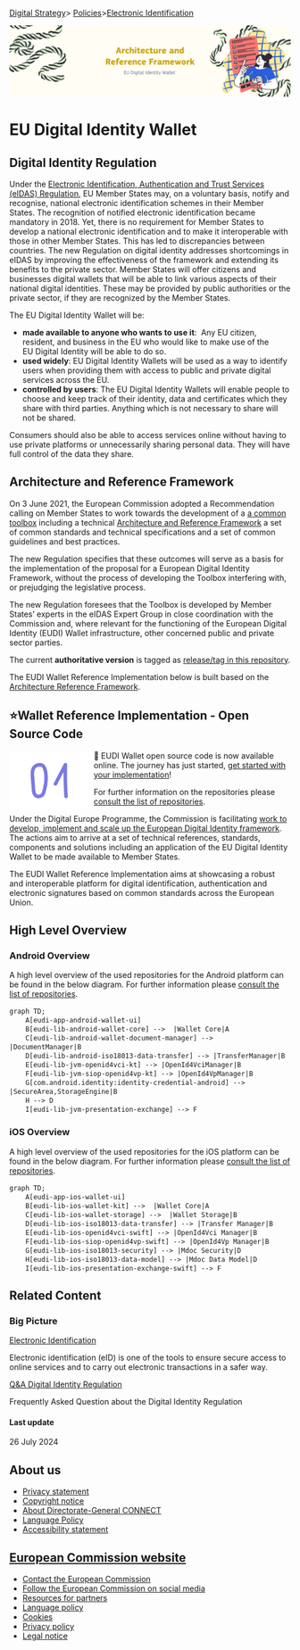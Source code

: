 
[Digital Strategy](https://digital-strategy.ec.europa.eu//en)> [Policies](https://digital-strategy.ec.europa.eu/en/policies)>[Electronic Identification](https://digital-strategy.ec.europa.eu//en/policies/electronic-identification)

![Digital Identity for all Europeans - A personal digital wallet for EU citizens and residents](https://raw.githubusercontent.com/eu-digital-identity-wallet/eudi-doc-architecture-and-reference-framework/main/docs/media/top-banner.png)

# EU Digital Identity Wallet
## Digital Identity Regulation

Under the [Electronic Identification, Authentication and Trust Services (eIDAS) Regulation](https://digital-strategy.ec.europa.eu/en/policies/eidas-regulation), EU Member States may, on a voluntary basis, notify and recognise, national electronic identification schemes in their Member States. The recognition of notified electronic identification became mandatory in 2018.
Yet, there is no requirement for Member States to develop a national electronic identification and to make it interoperable with those in other Member States. This has led to discrepancies between countries.
The new Regulation on digital identity addresses shortcomings in eIDAS by improving the effectiveness of the framework and extending its benefits to the private sector.
Member States will offer citizens and businesses digital wallets that will be able to link various aspects of their national digital identities. These may be provided by public authorities or the private sector, if they are recognized by the Member States.

The EU Digital Identity Wallet will be:

* **made available to anyone who wants to use it**:  Any EU citizen, resident, and business in the EU who would like to make use of the EU Digital Identity will be able to do so.
* **used widely**: EU Digital Identity Wallets will be used as a way to identify users when providing them with access to public and private digital services across the EU.
* **controlled by users**: The EU Digital Identity Wallets will enable people to choose and keep track of their identity, data and certificates which they share with third parties. Anything which is not necessary to share will not be shared.

Consumers should also be able to access services online without having to use private platforms or unnecessarily sharing personal data. They will have full control of the data they share.

## Architecture and Reference Framework

On 3 June 2021, the European Commission adopted a Recommendation calling on Member States to work towards the development of a [a common toolbox](https://digital-strategy.ec.europa.eu/en/policies/eudi-wallet-toolbox) including a technical [Architecture and Reference Framework](https://github.com/eu-digital-identity-wallet/eudi-doc-architecture-and-reference-framework/blob/main/docs/arf.md) a set of common standards and technical specifications and a set of common guidelines and best practices.

The new Regulation specifies that these outcomes will serve as a basis for the implementation of the proposal for a European Digital Identity Framework, without the process of developing the Toolbox interfering with, or prejudging the legislative process.

The new Regulation foresees that the Toolbox is developed by Member States’ experts in the eIDAS Expert Group  in close coordination with the Commission and, where relevant for the functioning of the European
Digital Identity (EUDI) Wallet infrastructure, other concerned public and private sector parties.

The current **authoritative version** is tagged as [release/tag in this repository](https://github.com/eu-digital-identity-wallet/architecture-and-reference-framework/releases).

The EUDI Wallet Reference Implementation below is built based on the [Architecture Reference Framework](https://github.com/eu-digital-identity-wallet/eudi-doc-architecture-and-reference-framework/blob/main/docs/arf.md).

## ⭐Wallet Reference Implementation - Open Source Code

<img align="left" width="30%" src="https://raw.githubusercontent.com/eu-digital-identity-wallet/eudi-doc-architecture-and-reference-framework/main/docs/media/number1.png"/>

🚀 EUDI Wallet open source code is now available online. The journey has just started, [get started with your implementation](https://github.com/eu-digital-identity-wallet/.github/blob/main/profile/reference-implementation.md)!

For further information on the repositories please [consult the list of repositories](https://github.com/orgs/eu-digital-identity-wallet/repositories).

Under the Digital Europe Programme, the Commission is facilitating [work to develop, implement and scale up the European Digital Identity framework](https://digital-strategy.ec.europa.eu/en/policies/eudi-wallet-implementation). The actions aim to arrive at a set of technical references, standards, components and solutions including an application of the EU Digital Identity Wallet to be made available to Member States.

The EUDI Wallet Reference Implementation aims at showcasing a robust and interoperable platform for digital identification, authentication and electronic signatures based on common standards across the European Union.

## High Level Overview

### Android Overview

A high level overview of the used repositories for the Android platform can be found in the below diagram. For further information please [consult the list of repositories](https://github.com/orgs/eu-digital-identity-wallet/repositories).

```mermaid
graph TD;
    A[eudi-app-android-wallet-ui]
    B[eudi-lib-android-wallet-core] -->  |Wallet Core|A 
    C[eudi-lib-android-wallet-document-manager] -->  |DocumentManager|B 
    D[eudi-lib-android-iso18013-data-transfer] --> |TransferManager|B 
    E[eudi-lib-jvm-openid4vci-kt] --> |OpenId4VciManager|B 
    F[eudi-lib-jvm-siop-openid4vp-kt] --> |OpenId4VpManager|B 
    G[com.android.identity:identity-credential-android] --> |SecureArea,StorageEngine|B 
    H --> D 
    I[eudi-lib-jvm-presentation-exchange] --> F 
```

### iOS Overview

A high level overview of the used repositories for the iOS platform can be found in the below diagram. For further information please [consult the list of repositories](https://github.com/orgs/eu-digital-identity-wallet/repositories).

```mermaid
graph TD;
    A[eudi-app-ios-wallet-ui]
    B[eudi-lib-ios-wallet-kit] -->  |Wallet Core|A 
    C[eudi-lib-ios-wallet-storage] -->  |Wallet Storage|B 
    D[eudi-lib-ios-iso18013-data-transfer] --> |Transfer Manager|B 
    E[eudi-lib-ios-openid4vci-swift] --> |OpenId4Vci Manager|B 
    F[eudi-lib-ios-siop-openid4vp-swift] --> |OpenId4Vp Manager|B 
    G[eudi-lib-ios-iso18013-security] --> |Mdoc Security|D 
    H[eudi-lib-ios-iso18013-data-model] --> |Mdoc Data Model|D 
    I[eudi-lib-ios-presentation-exchange-swift] --> F 
```

## Related Content

### Big Picture

[Electronic Identification](https://digital-strategy.ec.europa.eu//en/policies/electronic-identification)

Electronic identification (eID) is one of the tools to ensure secure access to online services and to carry out electronic transactions in a safer way.

[Q&A Digital Identity Regulation](https://digital-strategy.ec.europa.eu/en/faqs/qa-digital-identity-regulation-proposal)

Frequently Asked Question about the Digital Identity Regulation

#### Last update

26 July 2024

## About us

* [Privacy statement](https://digital-strategy.ec.europa.eu/en/pages/legal-notice#ecl-inpage-km0gfb8o)
* [Copyright notice ](https://digital-strategy.ec.europa.eu/en/pages/legal-notice#ecl-inpage-km0gezfs)
* [About Directorate-General CONNECT ](https://ec.europa.eu/info/departments/communications-networks-content-and-technology_en)
* [Language Policy ](https://digital-strategy.ec.europa.eu/en/pages/legal-notice#ecl-inpage-kyoexp6k)
* [Accessibility statement ](https://digital-strategy.ec.europa.eu/en/pages/accessibility)

## [European Commission website](https://commission.europa.eu/index_en)

* [Contact the European Commission](https://commission.europa.eu/about-european-commission/contact_en)
* [Follow the European Commission on social media ](https://european-union.europa.eu/contact-eu/social-media-channels_en#/search?page=0&institutions=european_commission)
* [Resources for partners](https://commission.europa.eu/resources-partners_en)
* [Language policy](https://commission.europa.eu/language-policy_en)
* [Cookies](https://commission.europa.eu/cookies_en)
* [Privacy policy](https://commission.europa.eu/privacy-policy_en)
* [Legal notice](https://commission.europa.eu/legal-notice_en)

